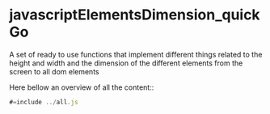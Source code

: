 # javascriptElementsDimension_quickGo
A set of ready to use functions that implement different things related to the height and width and the dimension of the different elements from the screen to all dom elements

Here bellow an overview of all the content::

```javascript
#=include ../all.js
```